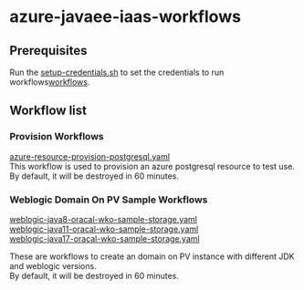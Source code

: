 # azure-javaee-iaas-workflows

## Prerequisites
Run the [setup-credentials.sh](.github%2Fworkflows%2Fsetup-credentials.sh) to set the credentials to run workflows[workflows](.github%2Fworkflows).


## Workflow list

### Provision Workflows
[azure-resource-provision-postgresql.yaml](.github%2Fworkflows%2Fazure-resource-provision-postgresql.yaml)  
This workflow is used to provision an azure postgresql resource to test use.  
By default, it will be destroyed in 60 minutes.  


### Weblogic Domain On PV Sample Workflows  
[weblogic-java8-oracal-wko-sample-storage.yaml](.github%2Fworkflows%2Fweblogic-java8-oracal-wko-sample-storage.yaml)  
[weblogic-java11-oracal-wko-sample-storage.yaml](.github%2Fworkflows%2Fweblogic-java11-oracal-wko-sample-storage.yaml)  
[weblogic-java17-oracal-wko-sample-storage.yaml](.github%2Fworkflows%2Fweblogic-java17-oracal-wko-sample-storage.yaml)  
  
These are workflows to create an domain on PV instance with different JDK and weblogic versions.  
By default, it will be destroyed in 60 minutes.


